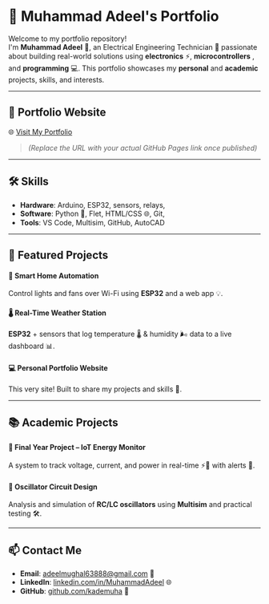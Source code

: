 # 📁 Muhammad Adeel's Portfolio

Welcome to my portfolio repository!  
I'm **Muhammad Adeel** 👋, an Electrical Engineering Technician 🔌 passionate about building real-world solutions using **electronics** ⚡, **microcontrollers** , and **programming** 💻. This portfolio showcases my **personal** and **academic** projects, skills, and interests.

---

## 🔗 Portfolio Website  
🌐 [Visit My Portfolio](https://kademuha.github.io/Portfolio/)

> *(Replace the URL with your actual GitHub Pages link once published)*

---

## 🛠️ Skills  
- **Hardware**: Arduino, ESP32, sensors, relays,   
- **Software**: Python 🐍, Flet, HTML/CSS 🌐, Git,  
- **Tools**: VS Code, Multisim, GitHub, AutoCAD

---

## 📌 Featured Projects

#### 🔌 **Smart Home Automation**  
Control lights and fans over Wi-Fi using **ESP32** and a web app 💡.

#### 🌡️ **Real-Time Weather Station**  
**ESP32** + sensors that log temperature 🌡️ & humidity 🌬️ data to a live dashboard 📊.

#### 💻 **Personal Portfolio Website**  
This very site! Built to share my projects and skills 🎨.

---

## 📚 Academic Projects

#### 🧪 **Final Year Project – IoT Energy Monitor**  
A system to track voltage, current, and power in real-time ⚡🔋 with alerts 🚨.

#### 🔧 **Oscillator Circuit Design**  
Analysis and simulation of **RC/LC oscillators** using **Multisim** and practical testing 🛠️.

---

## 📫 Contact Me  
- **Email**: adeelmughal63888@gmail.com 📧  
- **LinkedIn**: [linkedin.com/in/MuhammadAdeel](https://www.linkedin.com/in/muhammad-adeel-94a198278/) 🌐  
- **GitHub**: [github.com/kademuha](https://github.com/kademuha) 🔗

